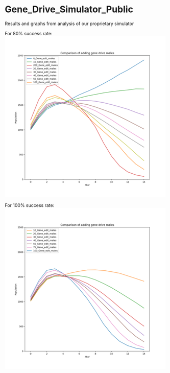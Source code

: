 # Gene_Drive_Simulator_Public
Results and graphs from analysis of our proprietary simulator

For 80% success rate:
![](all_in_one_80.png)

For 100% success rate:
![](all_in_one_100.png)
